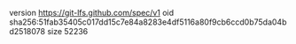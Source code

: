 version https://git-lfs.github.com/spec/v1
oid sha256:51fab35405c017dd15c7e84a8283e4df5116a80f9cb6ccd0b75da04bd2518078
size 52236
